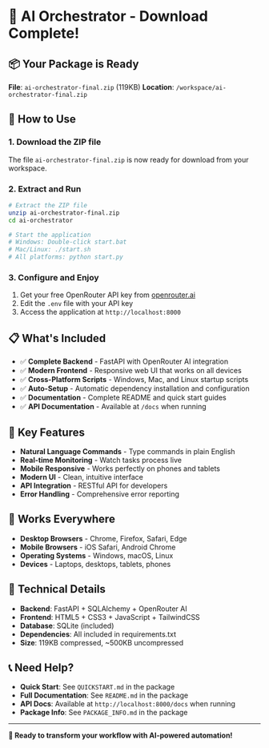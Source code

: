 # 🎉 AI Orchestrator - Download Complete!

## 📦 Your Package is Ready

**File**: `ai-orchestrator-final.zip` (119KB)
**Location**: `/workspace/ai-orchestrator-final.zip`

## 🚀 How to Use

### 1. Download the ZIP file
The file `ai-orchestrator-final.zip` is now ready for download from your workspace.

### 2. Extract and Run
```bash
# Extract the ZIP file
unzip ai-orchestrator-final.zip
cd ai-orchestrator

# Start the application
# Windows: Double-click start.bat
# Mac/Linux: ./start.sh
# All platforms: python start.py
```

### 3. Configure and Enjoy
1. Get your free OpenRouter API key from [openrouter.ai](https://openrouter.ai)
2. Edit the `.env` file with your API key
3. Access the application at `http://localhost:8000`

## 📋 What's Included

- ✅ **Complete Backend** - FastAPI with OpenRouter AI integration
- ✅ **Modern Frontend** - Responsive web UI that works on all devices
- ✅ **Cross-Platform Scripts** - Windows, Mac, and Linux startup scripts
- ✅ **Auto-Setup** - Automatic dependency installation and configuration
- ✅ **Documentation** - Complete README and quick start guides
- ✅ **API Documentation** - Available at `/docs` when running

## 🌟 Key Features

- **Natural Language Commands** - Type commands in plain English
- **Real-time Monitoring** - Watch tasks process live
- **Mobile Responsive** - Works perfectly on phones and tablets
- **Modern UI** - Clean, intuitive interface
- **API Integration** - RESTful API for developers
- **Error Handling** - Comprehensive error reporting

## 📱 Works Everywhere

- **Desktop Browsers** - Chrome, Firefox, Safari, Edge
- **Mobile Browsers** - iOS Safari, Android Chrome
- **Operating Systems** - Windows, macOS, Linux
- **Devices** - Laptops, desktops, tablets, phones

## 🔧 Technical Details

- **Backend**: FastAPI + SQLAlchemy + OpenRouter AI
- **Frontend**: HTML5 + CSS3 + JavaScript + TailwindCSS
- **Database**: SQLite (included)
- **Dependencies**: All included in requirements.txt
- **Size**: 119KB compressed, ~500KB uncompressed

## 📞 Need Help?

- **Quick Start**: See `QUICKSTART.md` in the package
- **Full Documentation**: See `README.md` in the package
- **API Docs**: Available at `http://localhost:8000/docs` when running
- **Package Info**: See `PACKAGE_INFO.md` in the package

---

**🎯 Ready to transform your workflow with AI-powered automation!**